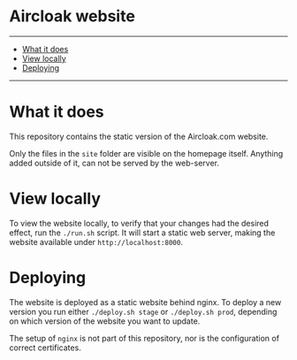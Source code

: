 Aircloak website
================

----------------------

- [What it does](#what-it-does)
- [View locally](#view-locally)
- [Deploying](#deploying)

----------------------

# What it does

This repository contains the static version of the Aircloak.com website.

Only the files in the `site` folder are visible on the homepage itself.
Anything added outside of it, can not be served by the web-server.


# View locally

To view the website locally, to verify that your changes had the desired effect,
run the `./run.sh` script. It will start a static web server, making the website
available under `http://localhost:8000`.


# Deploying

The website is deployed as a static website behind nginx.
To deploy a new version you run either `./deploy.sh stage` or `./deploy.sh prod`,
depending on which version of the website you want to update.

The setup of `nginx` is not part of this repository, nor is the configuration
of correct certificates.
